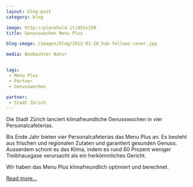 ```yaml
---
layout: blog-post
category: blog

image: http://placehold.it/452x150
title: Genusswochen Menu Plus

blog-image: /images/blog/2012-01-28_hub-fellows-cover.jpg

media: Beobachter Natur


tags:
 - Menu Plus
 - Partner
 - Genusswochen

partner:
 - Stadt Zürich
---
```



Die Stadt Zürich lanciert klimafreundliche Genusswochen in vier Personalcafeterias.

Bis Ende Jahr bieten vier Personalcafeterias das Menu Plus an. Es besteht aus frischen und regionalen Zutaten und garantiert gesunden Genuss. Ausserdem schont es das Klima, indem es rund 60 Prozent weniger Treibhausgase verursacht als ein herkömmliches Gericht.

Wir haben das Menu Plus klimafreundlich optimiert und berechnet.

[Read more...][1]

[1]: http://www.stadt-zuerich.ch/menu-plus

